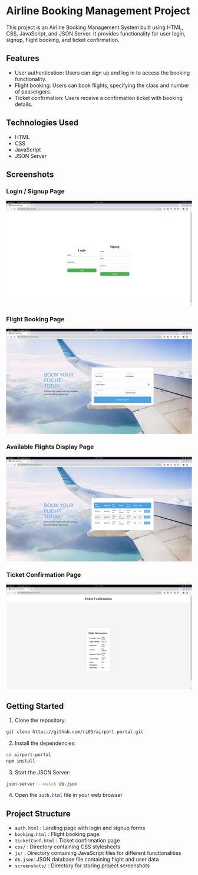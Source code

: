 # Airline Booking Management Project

This project is an Airline Booking Management System built using HTML, CSS, JavaScript, and JSON Server. It provides functionality for user login, signup, flight booking, and ticket confirmation.

## Features

- User authentication: Users can sign up and log in to access the booking functionality.
- Flight booking: Users can book flights, specifying the class and number of passengers.
- Ticket confirmation: Users receive a confirmation ticket with booking details.

## Technologies Used

- HTML
- CSS
- JavaScript
- JSON Server

## Screenshots

### Login / Signup Page

![Login / Signup Page](/screenshots/auth.png)

### Flight Booking Page

![Flight Booking Page](/screenshots/booking.png)

### Available Flights Display Page

![Available Flights Display Page](/screenshots/flightDisplay.png)

### Ticket Confirmation Page

![Ticket Confirmation Page](/screenshots/ticketConf.png)

## Getting Started

1. Clone the repository:

```bash
git clone https://github.com/rz03/airport-portal.git
```

2. Install the dependencies:

```bash
cd airport-portal
npm install
```

3. Start the JSON Server:

```bash
json-server --watch db.json
```

4. Open the `auth.html` file in your web browser

## Project Structure

- `auth.html` : Landing page with login and signup forms
- `booking.html` : Flight booking page.
- `ticketConf.html` : Ticket confirmation page
- `css/` : Directory containing CSS stylesheets
- `js/` : Directory containing JavaScript files for different functionalities
- `db.json`: JSON database file containing flight and user data
- `screenshots/` : Directory for storing project screenshots
